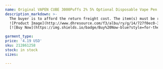 ```yaml
---
name: Original VAPEN CUBE 3000Puffs 2% 5% Optional Disposable Vape Pen Device Electronic e cigarettes Kits 8ML Capacity 1000mAh Battery Pre-Filled
description_markdown: >-
  The buyer is to afford the return freight cost. The item(s) must be returned in the same exact condition as once it was delivered. Buyers may return the item(s) for a refund if they are not as described or with quality issues within one week from the day the item(s) were received..syi
  ![Product Image](http://www.dhresource.com/f3/albu/ry/g/14/727f0ec0-3732-4bf2-9872-6bd42469e663.jpg)
  [![Buy Now](https://img.shields.io/badge/Buy%20Now-blue?style=for-the-badge&logo=none)](https://www.tkqlhce.com/click-100820740-14451685?url=http%3A%2F%2Fwww.dhgate.com%2Fproduct%2Fcloutank-rebuildable-atomizer-coils-for-cloutank%2F212861258.html)

garment_type:
price: '4.19 USD'
sku: 212861258
stock: in stock
sizes:

---
```

